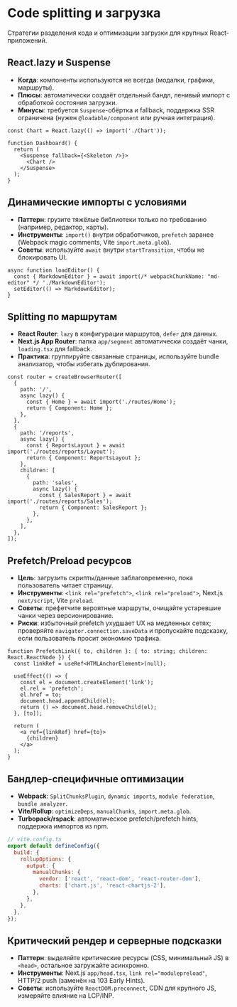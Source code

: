 # Code splitting и загрузка

Стратегии разделения кода и оптимизации загрузки для крупных React-приложений.

## React.lazy и Suspense

- **Когда**: компоненты используются не всегда (модалки, графики, маршруты).
- **Плюсы**: автоматически создаёт отдельный бандл, ленивый импорт с обработкой состояния загрузки.
- **Минусы**: требуется `Suspense`-обёртка и fallback, поддержка SSR ограничена (нужен `@loadable/component` или ручная интеграция).

```tsx
const Chart = React.lazy(() => import('./Chart'));

function Dashboard() {
  return (
    <Suspense fallback={<Skeleton />}>
      <Chart />
    </Suspense>
  );
}
```

## Динамические импорты с условиями

- **Паттерн**: грузите тяжёлые библиотеки только по требованию (например, редактор, карты).
- **Инструменты**: `import()` внутри обработчиков, `prefetch` заранее (Webpack magic comments, Vite `import.meta.glob`).
- **Советы**: используйте `await` внутри `startTransition`, чтобы не блокировать UI.

```tsx
async function loadEditor() {
  const { MarkdownEditor } = await import(/* webpackChunkName: "md-editor" */ './MarkdownEditor');
  setEditor(() => MarkdownEditor);
}
```

## Splitting по маршрутам

- **React Router**: `lazy` в конфигурации маршрутов, `defer` для данных.
- **Next.js App Router**: папка `app/segment` автоматически создаёт чанки, `loading.tsx` для fallback.
- **Практика**: группируйте связанные страницы, используйте bundle анализатор, чтобы избегать дублирования.

```tsx
const router = createBrowserRouter([
  {
    path: '/',
    async lazy() {
      const { Home } = await import('./routes/Home');
      return { Component: Home };
    },
  },
  {
    path: '/reports',
    async lazy() {
      const { ReportsLayout } = await import('./routes/reports/Layout');
      return { Component: ReportsLayout };
    },
    children: [
      {
        path: 'sales',
        async lazy() {
          const { SalesReport } = await import('./routes/reports/Sales');
          return { Component: SalesReport };
        },
      },
    ],
  },
]);
```

## Prefetch/Preload ресурсов

- **Цель**: загрузить скрипты/данные заблаговременно, пока пользователь читает страницу.
- **Инструменты**: `<link rel="prefetch">`, `<link rel="preload">`, Next.js `next/script`, Vite `preload`.
- **Советы**: префетчите вероятные маршруты, очищайте устаревшие чанки через версионирование.
- **Риски**: избыточный prefetch ухудшает UX на медленных сетях; проверяйте `navigator.connection.saveData` и пропускайте подсказку, если пользователь просит экономию трафика.

```tsx
function PrefetchLink({ to, children }: { to: string; children: React.ReactNode }) {
  const linkRef = useRef<HTMLAnchorElement>(null);

  useEffect(() => {
    const el = document.createElement('link');
    el.rel = 'prefetch';
    el.href = to;
    document.head.appendChild(el);
    return () => document.head.removeChild(el);
  }, [to]);

  return (
    <a ref={linkRef} href={to}>
      {children}
    </a>
  );
}
```

## Бандлер-специфичные оптимизации

- **Webpack**: `SplitChunksPlugin`, `dynamic imports`, `module federation`, `bundle analyzer`.
- **Vite/Rollup**: `optimizeDeps`, `manualChunks`, `import.meta.glob`.
- **Turbopack/rspack**: автоматическое prefetch/prefetch hints, поддержка импортов из npm.

```js
// vite.config.ts
export default defineConfig({
  build: {
    rollupOptions: {
      output: {
        manualChunks: {
          vendor: ['react', 'react-dom', 'react-router-dom'],
          charts: ['chart.js', 'react-chartjs-2'],
        },
      },
    },
  },
});
```

## Критический рендер и серверные подсказки

- **Паттерн**: выделяйте критические ресурсы (CSS, минимальный JS) в `<head>`, остальное загружайте асинхронно.
- **Инструменты**: Next.js `app/head.tsx`, `link rel="modulepreload"`, HTTP/2 push (заменён на 103 Early Hints).
- **Советы**: используйте `ReactDOM.preconnect`, CDN для крупного JS, измеряйте влияние на LCP/INP.
